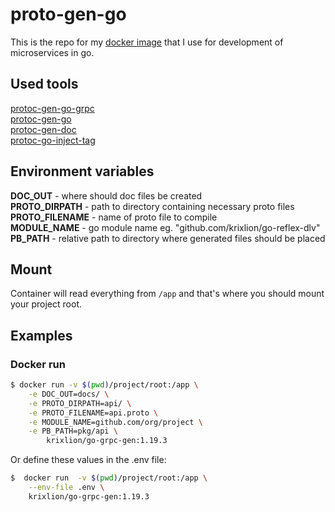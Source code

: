 # proto-gen-go

This is the repo for my [docker image](https://hub.docker.com/r/krixlion/go-grpc-gen) that I use for development of microservices in go.

## Used tools
[protoc-gen-go-grpc](https://github.com/grpc/grpc-go/tree/master/cmd/protoc-gen-go-grpc) \
[protoc-gen-go](https://github.com/golang/protobuf) \
[protoc-gen-doc](https://github.com/pseudomuto/protoc-gen-doc) \
[protoc-go-inject-tag](https://github.com/favadi/protoc-go-inject-tag)

## Environment variables
**DOC_OUT** - where should doc files be created \
**PROTO_DIRPATH** - path to directory containing necessary proto files \
**PROTO_FILENAME** - name of proto file to compile \
**MODULE_NAME** - go module name eg. "github.com/krixlion/go-reflex-dlv" \
**PB_PATH** - relative path to directory where generated files should be placed

## Mount
Container will read everything from `/app` and that's where you should mount your project root. 

## Examples

### Docker run 

```sh
$ docker run -v $(pwd)/project/root:/app \
    -e DOC_OUT=docs/ \
    -e PROTO_DIRPATH=api/ \
    -e PROTO_FILENAME=api.proto \
    -e MODULE_NAME=github.com/org/project \
    -e PB_PATH=pkg/api \
		krixlion/go-grpc-gen:1.19.3

```

Or define these values in the .env file:

```sh
$  docker run  -v $(pwd)/project/root:/app \
    --env-file .env \
    krixlion/go-grpc-gen:1.19.3
```
